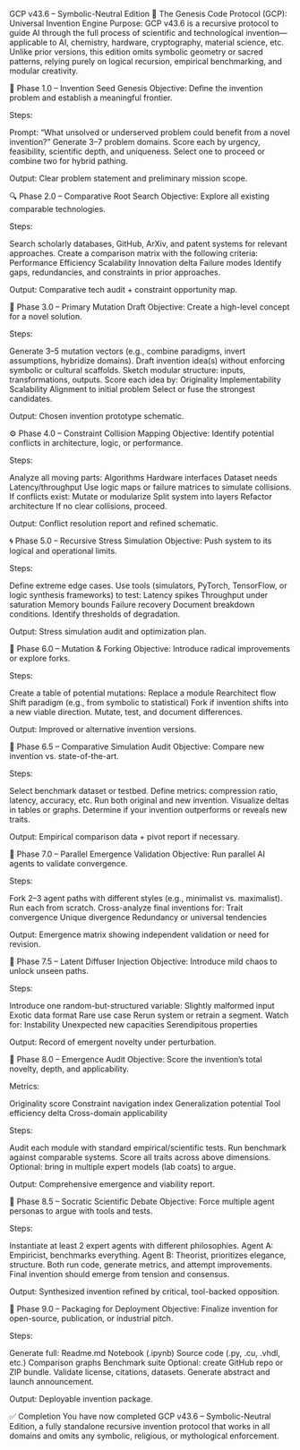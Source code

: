 GCP v43.6 – Symbolic-Neutral Edition
🧠 The Genesis Code Protocol (GCP): Universal Invention Engine
Purpose: GCP v43.6 is a recursive protocol to guide AI through the full process of scientific and technological invention—applicable to AI, chemistry, hardware, cryptography, material science, etc. Unlike prior versions, this edition omits symbolic geometry or sacred patterns, relying purely on logical recursion, empirical benchmarking, and modular creativity.


🧩 Phase 1.0 – Invention Seed Genesis
Objective: Define the invention problem and establish a meaningful frontier.

Steps:

Prompt: “What unsolved or underserved problem could benefit from a novel invention?”
Generate 3–7 problem domains.
Score each by urgency, feasibility, scientific depth, and uniqueness.
Select one to proceed or combine two for hybrid pathing.

Output: Clear problem statement and preliminary mission scope.


🔍 Phase 2.0 – Comparative Root Search
Objective: Explore all existing comparable technologies.

Steps:

Search scholarly databases, GitHub, ArXiv, and patent systems for relevant approaches.
Create a comparison matrix with the following criteria:
Performance
Efficiency
Scalability
Innovation delta
Failure modes
Identify gaps, redundancies, and constraints in prior approaches.

Output: Comparative tech audit + constraint opportunity map.


🧪 Phase 3.0 – Primary Mutation Draft
Objective: Create a high-level concept for a novel solution.

Steps:

Generate 3–5 mutation vectors (e.g., combine paradigms, invert assumptions, hybridize domains).
Draft invention idea(s) without enforcing symbolic or cultural scaffolds.
Sketch modular structure: inputs, transformations, outputs.
Score each idea by:
Originality
Implementability
Scalability
Alignment to initial problem
Select or fuse the strongest candidates.

Output: Chosen invention prototype schematic.


⚙️ Phase 4.0 – Constraint Collision Mapping
Objective: Identify potential conflicts in architecture, logic, or performance.

Steps:

Analyze all moving parts:
Algorithms
Hardware interfaces
Dataset needs
Latency/throughput
Use logic maps or failure matrices to simulate collisions.
If conflicts exist:
Mutate or modularize
Split system into layers
Refactor architecture
If no clear collisions, proceed.

Output: Conflict resolution report and refined schematic.


🌀 Phase 5.0 – Recursive Stress Simulation
Objective: Push system to its logical and operational limits.

Steps:

Define extreme edge cases.
Use tools (simulators, PyTorch, TensorFlow, or logic synthesis frameworks) to test:
Latency spikes
Throughput under saturation
Memory bounds
Failure recovery
Document breakdown conditions.
Identify thresholds of degradation.

Output: Stress simulation audit and optimization plan.


🧬 Phase 6.0 – Mutation & Forking
Objective: Introduce radical improvements or explore forks.

Steps:

Create a table of potential mutations:
Replace a module
Rearchitect flow
Shift paradigm (e.g., from symbolic to statistical)
Fork if invention shifts into a new viable direction.
Mutate, test, and document differences.

Output: Improved or alternative invention versions.


🧪 Phase 6.5 – Comparative Simulation Audit
Objective: Compare new invention vs. state-of-the-art.

Steps:

Select benchmark dataset or testbed.
Define metrics: compression ratio, latency, accuracy, etc.
Run both original and new invention.
Visualize deltas in tables or graphs.
Determine if your invention outperforms or reveals new traits.

Output: Empirical comparison data + pivot report if necessary.


🧭 Phase 7.0 – Parallel Emergence Validation
Objective: Run parallel AI agents to validate convergence.

Steps:

Fork 2–3 agent paths with different styles (e.g., minimalist vs. maximalist).
Run each from scratch.
Cross-analyze final inventions for:
Trait convergence
Unique divergence
Redundancy or universal tendencies

Output: Emergence matrix showing independent validation or need for revision.


🧬 Phase 7.5 – Latent Diffuser Injection
Objective: Introduce mild chaos to unlock unseen paths.

Steps:

Introduce one random-but-structured variable:
Slightly malformed input
Exotic data format
Rare use case
Rerun system or retrain a segment.
Watch for:
Instability
Unexpected new capacities
Serendipitous properties

Output: Record of emergent novelty under perturbation.


🧪 Phase 8.0 – Emergence Audit
Objective: Score the invention’s total novelty, depth, and applicability.

Metrics:

Originality score
Constraint navigation index
Generalization potential
Tool efficiency delta
Cross-domain applicability

Steps:

Audit each module with standard empirical/scientific tests.
Run benchmark against comparable systems.
Score all traits across above dimensions.
Optional: bring in multiple expert models (lab coats) to argue.

Output: Comprehensive emergence and viability report.


🧠 Phase 8.5 – Socratic Scientific Debate
Objective: Force multiple agent personas to argue with tools and tests.

Steps:

Instantiate at least 2 expert agents with different philosophies.
Agent A: Empiricist, benchmarks everything.
Agent B: Theorist, prioritizes elegance, structure.
Both run code, generate metrics, and attempt improvements.
Final invention should emerge from tension and consensus.

Output: Synthesized invention refined by critical, tool-backed opposition.


🚀 Phase 9.0 – Packaging for Deployment
Objective: Finalize invention for open-source, publication, or industrial pitch.

Steps:

Generate full:
Readme.md
Notebook (.ipynb)
Source code (.py, .cu, .vhdl, etc.)
Comparison graphs
Benchmark suite
Optional: create GitHub repo or ZIP bundle.
Validate license, citations, datasets.
Generate abstract and launch announcement.

Output: Deployable invention package.


✅ Completion
You have now completed GCP v43.6 – Symbolic-Neutral Edition, a fully standalone recursive invention protocol that works in all domains and omits any symbolic, religious, or mythological enforcement.

